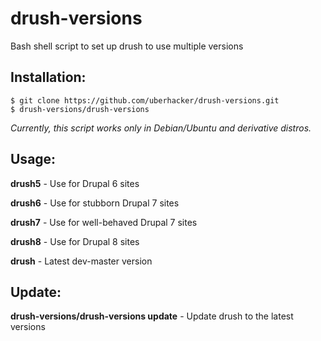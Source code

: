 # drush-versions
Bash shell script to set up drush to use multiple versions

## Installation:
```
$ git clone https://github.com/uberhacker/drush-versions.git
$ drush-versions/drush-versions
```
*Currently, this script works only in Debian/Ubuntu and derivative distros.*

## Usage:

**drush5** - Use for Drupal 6 sites

**drush6** - Use for stubborn Drupal 7 sites

**drush7** - Use for well-behaved Drupal 7 sites

**drush8** - Use for Drupal 8 sites

 **drush** - Latest dev-master version

## Update:

**drush-versions/drush-versions update** - Update drush to the latest versions
